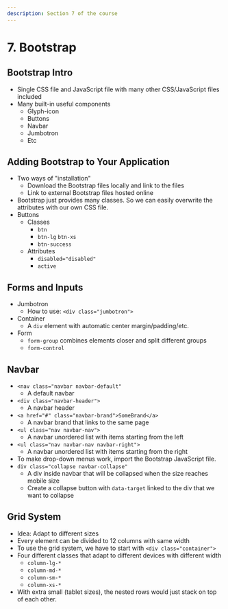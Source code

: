 ```yaml
---
description: Section 7 of the course
---
```


# 7. Bootstrap

## Bootstrap Intro

* Single CSS file and JavaScript file with many other CSS/JavaScript files included
* Many built-in useful components
  * Glyph-icon
  * Buttons
  * Navbar
  * Jumbotron
  * Etc

## Adding Bootstrap to Your Application

* Two ways of "installation"
  * Download the Bootstrap files locally and link to the files
  * Link to external Bootstrap files hosted online
* Bootstrap just provides many classes. So we can easily overwrite the attributes with our own CSS file.
* Buttons
  * Classes
    * `btn`
    * `btn-lg` `btn-xs`
    * `btn-success`
  * Attributes
    * `disabled="disabled"`
    * `active`

## Forms and Inputs

* Jumbotron
  * How to use: `<div class="jumbotron">`
* Container
  * A `div` element with automatic center margin/padding/etc.
* Form
  * `form-group` combines elements closer and split different groups
  * `form-control`

## Navbar

* `<nav class="navbar navbar-default"`
  * A default navbar
* `<div class="navbar-header">`
  * A navbar header
* `<a href="#" class="navbar-brand">SomeBrand</a>`
  * A navbar brand that links to the same page
* `<ul class="nav navbar-nav">`
  * A navbar unordered list with items starting from the left
* `<ul class="nav navbar-nav navbar-right">`
  * A navbar unordered list with items starting from the right
* To make drop-down menus work, import the Bootstrap JavaScript file.
* `div class="collapse navbar-collapse"`
  * A div inside navbar that will be collapsed when the size reaches mobile size
  * Create a collapse button with `data-target` linked to the div that we want to collapse

## Grid System

* Idea: Adapt to different sizes
* Every element can be divided to 12 columns with same width
* To use the grid system, we have to start with `<div class="container">`
* Four different classes that adapt to different devices with different width
  * `column-lg-*`
  * `column-md-*`
  * `column-sm-*`
  * `column-xs-*`
* With extra small \(tablet sizes\), the nested rows would just stack on top of each other.

